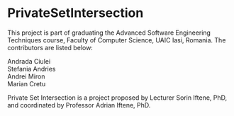 # PrivateSetIntersection

This project is part of graduating the Advanced Software Engineering Techniques course, Faculty of Computer Science, UAIC Iasi, Romania. 
The contributors are listed below:

Andrada Ciulei  
Stefania Andries  
Andrei Miron  
Marian Cretu  

Private Set Intersection is a project proposed by Lecturer Sorin Iftene, PhD, and coordinated by Professor Adrian Iftene, PhD.
